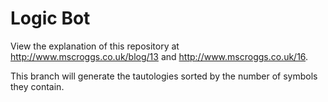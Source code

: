 # Logic Bot

View the explanation of this repository at http://www.mscroggs.co.uk/blog/13
and http://www.mscroggs.co.uk/16.

This branch will generate the tautologies sorted by the number of symbols
they contain.
